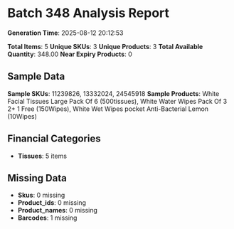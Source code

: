 # Batch 348 Analysis Report

**Generation Time**: 2025-08-12 20:12:53

**Total Items**: 5
**Unique SKUs**: 3
**Unique Products**: 3
**Total Available Quantity**: 348.00
**Near Expiry Products**: 0

## Sample Data
**Sample SKUs**: 11239826, 13332024, 24545918
**Sample Products**: White Facial Tissues Large Pack Of 6 (500tissues), White Water Wipes Pack Of 3 2+ 1 Free (150Wipes), White Wet Wipes pocket Anti-Bacterial Lemon (10Wipes)

## Financial Categories
- **Tissues**: 5 items

## Missing Data
- **Skus**: 0 missing
- **Product_ids**: 0 missing
- **Product_names**: 0 missing
- **Barcodes**: 1 missing
